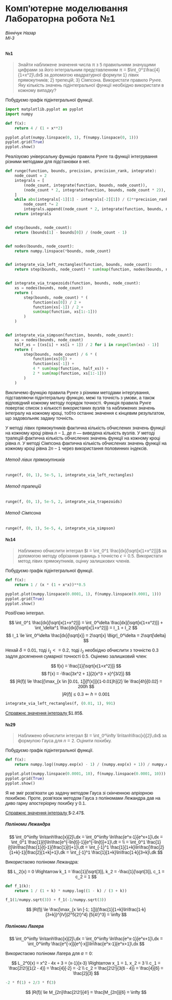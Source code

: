 # Комп'ютерне моделювання <br> Лабораторна робота №1
###### Віннічук Назар <br> МІ-3

#### №1

> Знайти наближене значення числа π з 5
> правильними значущими цифрами за його iнтегральним
> представленням π = $\int_0^1\frac{4}{1+x^2}\,dx$
> за допомогою квадратурної формули 1) лiвих прямокутникiв;
> 2) трепецiй; 3) Сiмпсона. Використати
> правило Рунге. Яку кiлькiсть значень пiдiнтегральної
> функцiї необхiдно використати в кожному випадку?

Побудуємо графік підінтегральної функції.

```python
import matplotlib.pyplot as pyplot
import numpy

def f(x):
    return 4 / (1 + x**2)

pyplot.plot(numpy.linspace(0, 1), f(numpy.linspace(0, 1)))
pyplot.grid(True)
pyplot.show()
```

Реалізуємо універсальну функцію правила Рунге та функції інтегрування
різними методами для підстановки в неї.

```python
def runge(function, bounds, precision, precision_rank, integrate):
    node_count = 2
    integrals = [
        (node_count, integrate(function, bounds, node_count)),
        (node_count * 2, integrate(function, bounds, node_count * 2)),
    ]
    while abs(integrals[-1][1] - integrals[-2][1]) / (2**precision_rank - 1) > precision:
        node_count *= 2
        integrals.append((node_count * 2, integrate(function, bounds, node_count * 2)))
    return integrals


def step(bounds, node_count):
    return (bounds[1] - bounds[0]) / (node_count - 1)


def nodes(bounds, node_count):
    return numpy.linspace(*bounds, node_count)


def integrate_via_left_rectangles(function, bounds, node_count):
    return step(bounds, node_count) * sum(map(function, nodes(bounds, node_count)[:-1]))


def integrate_via_trapezoids(function, bounds, node_count):
    xs = nodes(bounds, node_count)
    return (
        step(bounds, node_count) * (
            function(xs[0]) / 2 +
            function(xs[-1]) / 2 +
            sum(map(function, xs[1:-1]))
        )
    )


def integrate_via_simpson(function, bounds, node_count):
    xs = nodes(bounds, node_count)
    half_xs = [(xs[i] + xs[i + 1]) / 2 for i in range(len(xs) - 1)]
    return (
        step(bounds, node_count) / 6 * (
            function(xs[0]) +
            function(xs[-1]) +
            4 * sum(map(function, half_xs)) +
            2 * sum(map(function, xs[1:-1]))
        )
    )
```

Викличемо функцію правила Рунге з різними методами інтергування,
підставляючи підінтегральну функцію, межі та точність з умови,
а також відповідний кожному методу порядок точності.
Функція правила Рунге повертає список з кількості використаних вузлів та
наближених значень інтегралу на кожному кроці,
тобто останнє значення є кінцевим результатом,
що задовольняє задану точність.

У методі лівих прямокутників фактична кількість обчислених значень функції на кожному кроці
рівна $n-1$, де $n$ — виведена кількість вузлів.
У методі трапецій фактична кількість обчислених значень функції на кожному кроці
рівна $n$.
У методі Сімпсона фактична кількість обчислених значень функції на кожному кроці
рівна $2n-1$ через використання половинних індексів.

###### Метод лівих прямокутників

```python
runge(f, (0, 1), 5e-5, 1, integrate_via_left_rectangles)
```

###### Метод трапецій

```python
runge(f, (0, 1), 5e-5, 2, integrate_via_trapezoids)
```

###### Метод Сімпсона

```python
runge(f, (0, 1), 5e-5, 4, integrate_via_simpson)
```

#### №14

> Наближено обчислити iнтеграл $I = \int_0^1 \frac{dx}{\sqrt{x(1+x^2)}}$
> за допомогою методу обрiзання
> границь з точнiстю $\epsilon = 0.5$. Використати метод
> лiвих прямокутникiв, оцiнку залишкових членiв.

Побудуємо графік підінтегральної функції.

```python
def f(x):
    return 1 / (x * (1 + x*x))**0.5

pyplot.plot(numpy.linspace(0.0001, 1), f(numpy.linspace(0.0001, 1)))
pyplot.grid(True)
pyplot.show()
```

Розіб'ємо інтеграл.

$$
    \int_0^1 \frac{dx}{\sqrt{x(1+x^2)}} =
    \int_0^\delta \frac{dx}{\sqrt{x(1+x^2)}} +
    \int_\delta^1 \frac{dx}{\sqrt{x(1+x^2)}} = I_1 + I_2
$$
$$
    I_1 \le \int_0^\delta \frac{dx}{\sqrt{x}} = 2\sqrt{x} \Bigr|_0^\delta
    = 2\sqrt{\delta}
$$

Нехай $\delta = 0.01$, тоді $I_1 <= 0.2$, тоді $I_2$ необхідно обчислити з точністю
$0.3$ задля досягнення сумарної точності $0.5$. Оцінемо залишковий член:

$$
    f(x) = \frac{1}{\sqrt{x(1+x^2)}}
$$
$$
    f'(x) = -\frac{3x^2 + 1}{2(x^3 + x)^{3/2}}
$$
$$
    |R(f)|
    \le \frac{(\max_{x \in [0.01, 1]}{f'(x)})(1-0.01)h}{2}
    \le \frac{4h}{0.02}
    = 200h
$$
$$
    |R(f)| \le 0.3 \Leftarrow h = 0.001
$$

```python
integrate_via_left_rectangles(f, (0.01, 1), 991)
```

<a href="https://www.wolframalpha.com/input?i=integral+from+0+to+1+1%2Fsqrt%28x%281%2Bx%5E2%29%29">
    Справжнє значення інтегралу
</a>
$1.85$.

#### №29

> Наближено обчислити iнтеграл
> $I = \int_0^\infty \ln\tanh\frac{x}{2}\,dx$
> за формулою Гауса для $n = 2$. Оцiнити похибку.

Побудуємо графік підінтегральної функції.

```python
def f(x):
    return numpy.log((numpy.exp(x) - 1) / (numpy.exp(x) + 1)) / numpy.exp(-x)

pyplot.plot(numpy.linspace(0.0001, 10), f(numpy.linspace(0.0001, 10)))
pyplot.grid(True)
pyplot.show()
```

Я не зміг розв'язати цю задачу методом Гауса зі скінченною апріорною похибкою.
Проте, розв'язок методом Гауса з поліномами Лежандра дав на диво гарну
апостеріорну похибку у $0.1$.

<a href="https://www.wolframalpha.com/input?i=integral+from+0+to+inf+ln+tanh+x%2F2">
    Справжнє значення інтегралу
</a>
$-2.47$.

##### Поліноми Лежандра
$$
    \int_0^\infty \ln\tanh\frac{x}{2}\,dx
    = \int_0^\infty \ln\frac{e^x-1}{e^x+1}\,dx
    = \int_0^1 \frac{1}{t}\ln\frac{e^{-\ln{t}}-1}{e^{-\ln{t}}+1}\,dt = \\
    = \int_0^1 \frac{1}{t}\ln\frac{\frac{1}{t}-1}{\frac{1}{t}+1}\,dt
    = \int_{-1}^1 \frac{1}{1+k}\ln\frac{\frac{2}{1+k}-1}{\frac{2}{1+k}+1}\,dk
    = \int_{-1}^1 \frac{1}{1+k}\ln\frac{1-k}{3+k}\,dk
$$

Використаємо поліноми Лежандра:

$$
    L_2(x) = 0 \Rightarrow k_1 = \frac{1}{\sqrt{3}}, k_2 = -\frac{1}{\sqrt{3}}, c_1 = c_2 = 1
$$

```python
def f_1(k):
    return 1 / (1 + k) * numpy.log((1 - k) / (3 + k))

f_1(1/numpy.sqrt(3)) + f_1(-1/numpy.sqrt(3))
```

$$
    |R(f)| \le \frac{\max_{x \in [-1; 1]}|(\frac{1}{1+k}\ln\frac{1-k}{3+k})^{IV}|2^5(2!)^4}
    {5(4!)^3} = \infty
$$

##### Поліноми Лагера

$$
    \int_0^\infty \ln\tanh\frac{x}{2}\,dx
    = \int_0^\infty \ln\frac{e^x-1}{e^x+1}\,dx
    = \int_0^\infty \frac{e^{-x}}{e^{-x}}\ln\frac{e^x-1}{e^x+1}\,dx
$$

Використаємо поліноми Лагера для $\alpha = 0$:

$$
    L_2^0(x) = x^2 - 4x + 3 = (x-1)(x-3) \Rightarrow x_1 = 1, x_2 = 3 \\
    c_1 = \frac{2!2!}{1(2 - 4)} = \frac{4}{-2} = -2 \\
    c_2 = \frac{2!2!}{3(6 - 4)} = \frac{4}{6} = \frac{2}{3}
$$

```python
-2 * f(1) + 2/3 * f(3)
```

$$
    |R(f)| \le M_{2n}\frac{2!2!}{4!} = \frac{M_{2n}}{6} = \infty
$$

<style>
    body {
        font-family: sans-serif;
    }
    .MathJax * {
        color: inherit !important;
    }
</style>
